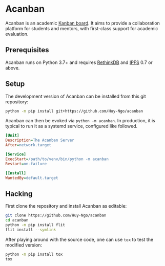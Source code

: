 # Acanban

Acanban is an academic [Kanban board].  It aims to provide
a collaboration platform for students and mentors, with first-class support
for academic evaluation.

## Prerequisites

Acanban runs on Python 3.7+ and requires [RethinkDB] and [IPFS] 0.7 or above.

## Setup

The development version of Acanban can be installed from this git repository:

```bash
python -m pip install git+https://github.com/Huy-Ngo/acanban
```

Acanban can then be evoked via `python -m acanban`.  In production,
it is typical to run it as a systemd service, configured like followed.

```ini
[Unit]
Description=The Acanban Server
After=network.target

[Service]
ExecStart=/path/to/venv/bin/python -m acanban
Restart=on-failure

[Install]
WantedBy=default.target
```

## Hacking

First clone the repository and install Acanban as editable:

```bash
git clone https://github.com/Huy-Ngo/acanban
cd acanban
python -m pip install flit
flit install --symlink
```

After playing around with the source code, one can use `tox`
to test the modified version:

```bash
python -m pip install tox
tox
```

[Kanban board]: https://en.wikipedia.org/wiki/Kanban_board
[RethinkDB]: https://rethinkdb.com/docs/install/
[IPFS]: https://ipfs.io
